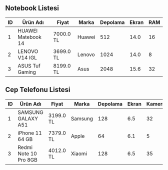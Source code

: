 ## Notebook Listesi

| ID | Ürün Adı               | Fiyat     | Marka   | Depolama | Ekran | RAM |
|----|------------------------|-----------|---------|----------|-------|-----|
| 1  | HUAWEI Matebook 14     | 7000.0 TL | Huawei  | 512      | 14.0  | 16  |
| 2  | LENOVO V14 IGL         | 3699.0 TL | Lenovo  | 1024     | 14.0  | 8   |
| 3  | ASUS Tuf Gaming        | 8199.0 TL | Asus    | 2048     | 15.6  | 32  |

## Cep Telefonu Listesi

| ID | Ürün Adı               | Fiyat     | Marka   | Depolama | Ekran | Kamera | Pil    | RAM | Renk  |
|----|------------------------|-----------|---------|----------|-------|--------|--------|-----|-------|
| 1  | SAMSUNG GALAXY A51     | 3199.0 TL | Samsung | 128      | 6.5   | 32     | 4000.0 | 6   | Siyah |
| 2  | iPhone 11 64 GB        | 7379.0 TL | Apple   | 64       | 6.1   | 5      | 3046.0 | 6   | Mavi  |
| 3  | Redmi Note 10 Pro 8GB  | 4012.0 TL | Xiaomi  | 128      | 6.5   | 35     | 4000.0 | 12  | Beyaz |
